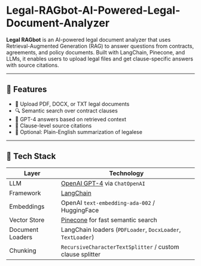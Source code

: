 # Legal-RAGbot-AI-Powered-Legal-Document-Analyzer
**Legal RAGbot** is an AI-powered legal document analyzer that uses Retrieval-Augmented Generation (RAG) to answer questions from contracts, agreements, and policy documents. Built with LangChain, Pinecone, and LLMs, it enables users to upload legal files and get clause-specific answers with source citations.

---

## 🚀 Features

- 📄 Upload PDF, DOCX, or TXT legal documents
- 🔍 Semantic search over contract clauses
- 🤖 GPT-4 answers based on retrieved context
- 📌 Clause-level source citations
- 🧠 Optional: Plain-English summarization of legalese

---

## 🧠 Tech Stack

| Layer           | Technology                             |
|-----------------|-----------------------------------------|
| LLM             | [OpenAI GPT-4](https://platform.openai.com) via `ChatOpenAI` |
| Framework       | [LangChain](https://github.com/langchain-ai/langchain) |
| Embeddings      | OpenAI `text-embedding-ada-002` / HuggingFace |
| Vector Store    | [Pinecone](https://www.pinecone.io/) for fast semantic search |
| Document Loaders| LangChain loaders (`PDFLoader`, `DocxLoader`, `TextLoader`) |
| Chunking        | `RecursiveCharacterTextSplitter` / custom clause splitter |